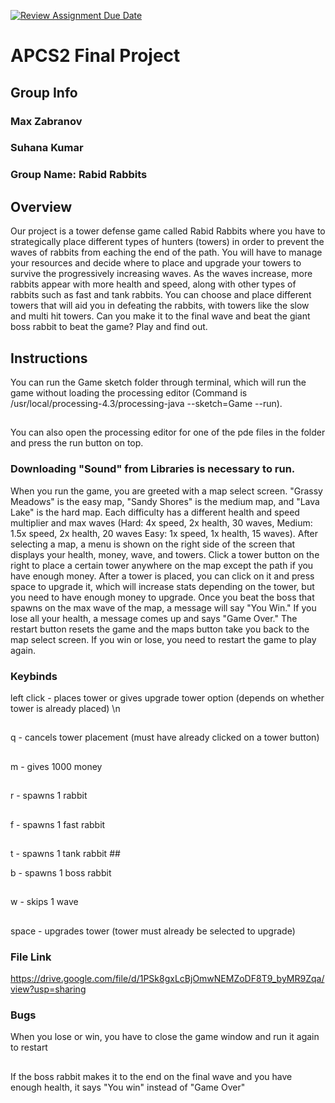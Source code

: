 [![Review Assignment Due Date](https://classroom.github.com/assets/deadline-readme-button-24ddc0f5d75046c5622901739e7c5dd533143b0c8e959d652212380cedb1ea36.svg)](https://classroom.github.com/a/syDSSnTt)
# APCS2 Final Project
## Group Info
### Max Zabranov
### Suhana Kumar
### Group Name: Rabid Rabbits

## Overview
Our project is a tower defense game called Rabid Rabbits where you have to strategically place different types of hunters (towers) in order to prevent the waves of rabbits from eaching the end of the path. You will have to manage your resources and decide where to place and upgrade your towers to survive the progressively increasing waves. As the waves increase, more rabbits appear with more health and speed, along with other types of rabbits such as fast and tank rabbits. You can choose and place different towers that will aid you in defeating the rabbits, with towers like the slow and multi hit towers. Can you make it to the final wave and beat the giant boss rabbit to beat the game? Play and find out.

## Instructions
You can run the Game sketch folder through terminal, which will run the game without loading the processing editor (Command is /usr/local/processing-4.3/processing-java --sketch=Game --run). 
##
You can also open the processing editor for one of the pde files in the folder and press the run button on top.

### Downloading "Sound" from Libraries is necessary to run.

When you run the game, you are greeted with a map select screen. "Grassy Meadows" is the easy map, "Sandy Shores" is the medium map, and "Lava Lake" is the hard map. Each difficulty has a different health and speed multiplier and max waves (Hard: 4x speed, 2x health, 30 waves, Medium: 1.5x speed, 2x health, 20 waves Easy: 1x speed, 1x health, 15 waves). After selecting a map, a menu is shown on the right side of the screen that displays your health, money, wave, and towers. Click a tower button on the right to place a certain tower anywhere on the map except the path if you have enough money. After a tower is placed, you can click on it and press space to upgrade it, which will increase stats depending on the tower, but you need to have enough money to upgrade. Once you beat the boss that spawns on the max wave of the map, a message will say "You Win." If you lose all your health, a message comes up and says "Game Over." The restart button resets the game and the maps button take you back to the map select screen. If you win or lose, you need to restart the game to play again.

### Keybinds

left click - places tower or gives upgrade tower option (depends on whether tower is already placed) \n
##
q - cancels tower placement (must have already clicked on a tower button) 
##
m - gives 1000 money
##
r - spawns 1 rabbit 
##
f - spawns 1 fast rabbit 
##
t - spawns 1 tank rabbit ##

b - spawns 1 boss rabbit 
##
w - skips 1 wave 
##
space - upgrades tower (tower must already be selected to upgrade)

### File Link

https://drive.google.com/file/d/1PSk8gxLcBjOmwNEMZoDF8T9_byMR9Zqa/view?usp=sharing

### Bugs
When you lose or win, you have to close the game window and run it again to restart 
##
If the boss rabbit makes it to the end on the final wave and you have enough health, it says "You win" instead of "Game Over"
